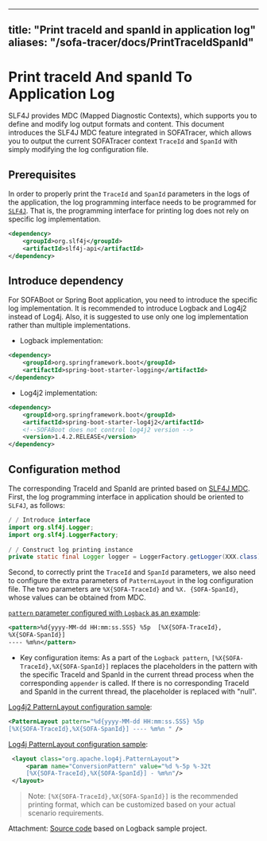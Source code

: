 
---
title: "Print traceId and spanId in application log"
aliases: "/sofa-tracer/docs/PrintTraceIdSpanId"
---


# Print traceId And spanId To Application Log

SLF4J provides MDC (Mapped Diagnostic Contexts), which supports you to define and modify log output formats and content. This document introduces the  SLF4J MDC feature integrated in SOFATracer, which allows you to output the current SOFATracer context `TraceId` and `SpanId` with simply modifying the log configuration file.

## Prerequisites

In order to properly print the `TraceId` and `SpanId` parameters in the logs of the application, the log programming interface needs to be programmed for [`SLF4J`]((https://www.slf4j.org/manual.html)). That is, the programming interface for printing log does not rely on specific log implementation.

```xml
<dependency>
    <groupId>org.slf4j</groupId>
    <artifactId>slf4j-api</artifactId>
</dependency>
```

## Introduce dependency

For SOFABoot or Spring Boot application, you need to introduce the specific log implementation. It is recommended to introduce Logback and Log4j2 instead of Log4j. Also, it is suggested to use only one log implementation rather than multiple implementations.

* Logback implementation:

```xml
<dependency>
    <groupId>org.springframework.boot</groupId>
    <artifactId>spring-boot-starter-logging</artifactId>
</dependency>
```

* Log4j2 implementation:

```xml
<dependency>
    <groupId>org.springframework.boot</groupId>
    <artifactId>spring-boot-starter-log4j2</artifactId>
    <!--SOFABoot does not control log4j2 version -->
    <version>1.4.2.RELEASE</version>
</dependency>
```

## Configuration method

The corresponding TraceId and SpanId are printed based on [SLF4J MDC](https://www.slf4j.org/manual.html). First, the log programming interface in application should be oriented to `SLF4J`, as follows:

```java
/ / Introduce interface
import org.slf4j.Logger;
import org.slf4j.LoggerFactory;
	
/ / Construct log printing instance
private static final Logger logger = LoggerFactory.getLogger(XXX.class);
```

Second, to correctly print the `TraceId` and `SpanId` parameters, we also need to configure the extra parameters of `PatternLayout` in the log configuration file. The two parameters are `%X{SOFA-TraceId}` and `%X. {SOFA-SpanId}`, whose values ​​can be obtained from MDC. 

[ `pattern` parameter configured with `Logback` as an example](https://logback.qos.ch/):

```xml
<pattern>%d{yyyy-MM-dd HH:mm:ss.SSS} %5p  [%X{SOFA-TraceId},
%X{SOFA-SpanId}] 
---- %m%n</pattern>
```

* Key configuration items: As a part of the `Logback pattern`, `[%X{SOFA-TraceId},%X{SOFA-SpanId}]` replaces the placeholders in the pattern with the specific TraceId and SpanId in the current thread process when the corresponding `appender` is called. If there is no corresponding TraceId and SpanId in the current thread, the placeholder is replaced with "null".

[Log4j2 PatternLayout configuration sample](https://logging.apache.org/log4j/2.0/manual/layouts.html):

```xml
<PatternLayout pattern="%d{yyyy-MM-dd HH:mm:ss.SSS} %5p 
[%X{SOFA-TraceId},%X{SOFA-SpanId}] ---- %m%n " />
```


[Log4j PatternLayout configuration sample](https://logging.apache.org/log4j/1.2/apidocs/org/apache/log4j/PatternLayout.html):

```xml
 <layout class="org.apache.log4j.PatternLayout">
     <param name="ConversionPattern" value="%d %-5p %-32t 
     [%X{SOFA-TraceId},%X{SOFA-SpanId}] - %m%n"/>
 </layout>
```


> Note: `[%X{SOFA-TraceId},%X{SOFA-SpanId}]` is the recommended printing format, which can be customized based on your actual scenario requirements.

Attachment: [Source code](https://github.com/sofastack/sofa-tracer/tree/master/tracer-samples/tracer-sample-with-slf4j) based on Logback sample project.

